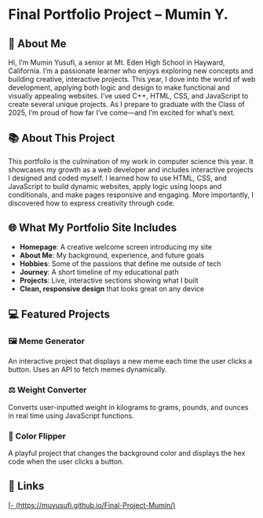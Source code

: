 # Final Portfolio Project – Mumin Y.

## 👋 About Me
Hi, I’m Mumin Yusufi, a senior at Mt. Eden High School in Hayward, California. I’m a passionate learner who enjoys exploring new concepts and building creative, interactive projects. This year, I dove into the world of web development, applying both logic and design to make functional and visually appealing websites. I’ve used C++, HTML, CSS, and JavaScript to create several unique projects. As I prepare to graduate with the Class of 2025, I’m proud of how far I’ve come—and I’m excited for what’s next.

## 📚 About This Project
This portfolio is the culmination of my work in computer science this year. It showcases my growth as a web developer and includes interactive projects I designed and coded myself. I learned how to use HTML, CSS, and JavaScript to build dynamic websites, apply logic using loops and conditionals, and make pages responsive and engaging. More importantly, I discovered how to express creativity through code.

## 🌐 What My Portfolio Site Includes
- **Homepage**: A creative welcome screen introducing my site
- **About Me**: My background, experience, and future goals
- **Hobbies**: Some of the passions that define me outside of tech
- **Journey**: A short timeline of my educational path
- **Projects**: Live, interactive sections showing what I built
- **Clean, responsive design** that looks great on any device

## 💻 Featured Projects

### 🖼 Meme Generator
An interactive project that displays a new meme each time the user clicks a button. Uses an API to fetch memes dynamically.

### ⚖️ Weight Converter
Converts user-inputted weight in kilograms to grams, pounds, and ounces in real time using JavaScript functions.

### 🎨 Color Flipper
A playful project that changes the background color and displays the hex code when the user clicks a button.

## 🔗 Links
[[- (https://muyusufi.github.io/Final-Project-Mumin/)
](https://muyusufi.github.io/Final-Project-Mumin/)
